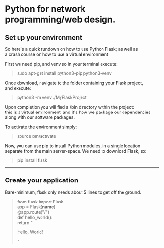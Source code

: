 # Python for network programming/web design.

## Set up your environment

So here's a quick rundown on how to use Python Flask; as well as  
a crash course on how to use a virtual environment  

First we need pip, and venv so in your terminal execute:  

> sudo apt-get install python3-pip python3-venv

Once download, navigate to the folder containing your Flask project,  
and execute:

> python3 -m venv ./MyFlaskProject

Upon completion you will find a /bin directory within the project:  
this is a virtual environment; and it's how we package our dependencies  
along with our software packages.

To activate the environment simply:

> source bin/activate


Now, you can use pip to install Python modules, in a single location
separate from the main server-space. We need to download Flask, so:

> pip install flask

----------------------------------------------------------------------

## Create your application

Bare-minimum, flask only needs about 5 lines to get off the ground.

> from flask import Flask  
> app = Flask(__name__)  
> @app.route("/")  
> def hello_world():  
>     return "<p>Hello, World!</p>"  
